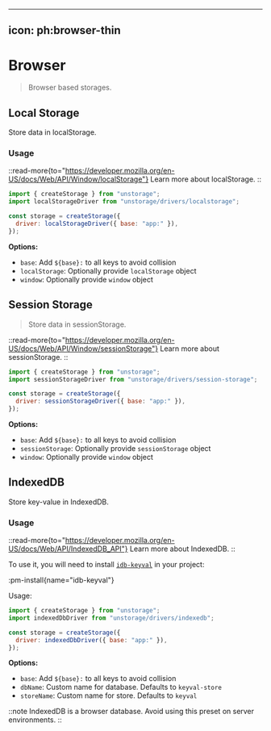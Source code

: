 ----
icon: ph:browser-thin
---

# Browser

> Browser based storages.

## Local Storage

Store data in localStorage.

### Usage

::read-more{to="https://developer.mozilla.org/en-US/docs/Web/API/Window/localStorage"}
Learn more about localStorage.
::

```js
import { createStorage } from "unstorage";
import localStorageDriver from "unstorage/drivers/localstorage";

const storage = createStorage({
  driver: localStorageDriver({ base: "app:" }),
});
```

**Options:**

- `base`: Add `${base}:` to all keys to avoid collision
- `localStorage`: Optionally provide `localStorage` object
- `window`: Optionally provide `window` object

## Session Storage

> Store data in sessionStorage.

::read-more{to="https://developer.mozilla.org/en-US/docs/Web/API/Window/sessionStorage"}
Learn more about sessionStorage.
::

```js
import { createStorage } from "unstorage";
import sessionStorageDriver from "unstorage/drivers/session-storage";

const storage = createStorage({
  driver: sessionStorageDriver({ base: "app:" }),
});
```

**Options:**

- `base`: Add `${base}:` to all keys to avoid collision
- `sessionStorage`: Optionally provide `sessionStorage` object
- `window`: Optionally provide `window` object

## IndexedDB

Store key-value in IndexedDB.

### Usage

::read-more{to="https://developer.mozilla.org/en-US/docs/Web/API/IndexedDB_API"}
Learn more about IndexedDB.
::

To use it, you will need to install [`idb-keyval`](https://github.com/jakearchibald/idb-keyval) in your project:

:pm-install{name="idb-keyval"}

Usage:

```js
import { createStorage } from "unstorage";
import indexedDbDriver from "unstorage/drivers/indexedb";

const storage = createStorage({
  driver: indexedDbDriver({ base: "app:" }),
});
```

**Options:**

- `base`: Add `${base}:` to all keys to avoid collision
- `dbName`: Custom name for database. Defaults to `keyval-store`
- `storeName`: Custom name for store. Defaults to `keyval`

::note
IndexedDB is a browser database. Avoid using this preset on server environments.
::
